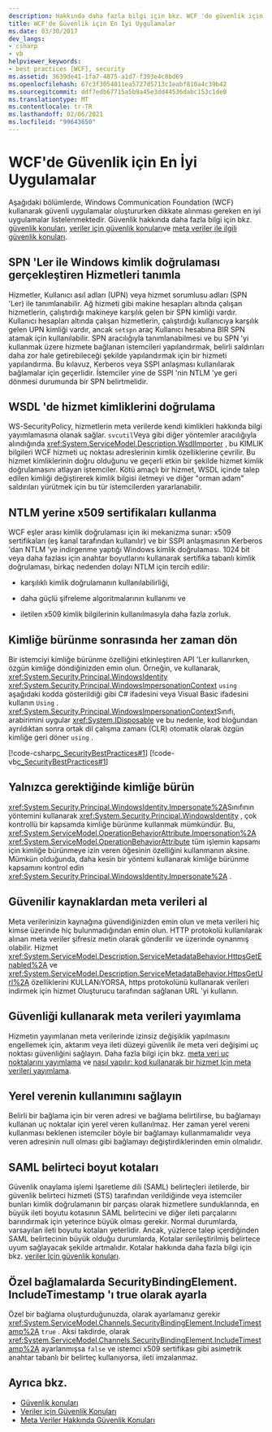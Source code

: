 ```yaml
---
description: Hakkında daha fazla bilgi için bkz. WCF 'de güvenlik için En Iyi uygulamalar
title: WCF'de Güvenlik için En İyi Uygulamalar
ms.date: 03/30/2017
dev_langs:
- csharp
- vb
helpviewer_keywords:
- best practices [WCF], security
ms.assetid: 3639de41-1fa7-4875-a1d7-f393e4c8bd69
ms.openlocfilehash: 67c3f3054011ea5727d5713c1eabf810a4c39b42
ms.sourcegitcommit: ddf7edb67715a5b9a45e3dd44536dabc153c1de0
ms.translationtype: MT
ms.contentlocale: tr-TR
ms.lasthandoff: 02/06/2021
ms.locfileid: "99643650"
---
```

# <a name="best-practices-for-security-in-wcf"></a>WCF'de Güvenlik için En İyi Uygulamalar

Aşağıdaki bölümlerde, Windows Communication Foundation (WCF) kullanarak güvenli uygulamalar oluştururken dikkate alınması gereken en iyi uygulamalar listelenmektedir. Güvenlik hakkında daha fazla bilgi için bkz. [güvenlik konuları](security-considerations-in-wcf.md), [veriler için güvenlik konuları](security-considerations-for-data.md)ve [meta veriler ile ilgili güvenlik konuları](security-considerations-with-metadata.md).  
  
## <a name="identify-services-performing-windows-authentication-with-spns"></a>SPN 'Ler ile Windows kimlik doğrulaması gerçekleştiren Hizmetleri tanımla  

 Hizmetler, Kullanıcı asıl adları (UPN) veya hizmet sorumlusu adları (SPN 'Ler) ile tanımlanabilir. Ağ hizmeti gibi makine hesapları altında çalışan hizmetlerin, çalıştırdığı makineye karşılık gelen bir SPN kimliği vardır. Kullanıcı hesapları altında çalışan hizmetlerin, çalıştırdığı kullanıcıya karşılık gelen UPN kimliği vardır, ancak `setspn` araç Kullanıcı hesabına BIR SPN atamak için kullanılabilir. SPN aracılığıyla tanımlanabilmesi ve bu SPN 'yi kullanmak üzere hizmete bağlanan istemcileri yapılandırmak, belirli saldırıları daha zor hale getirebileceği şekilde yapılandırmak için bir hizmeti yapılandırma. Bu kılavuz, Kerberos veya SSPI anlaşması kullanılarak bağlamalar için geçerlidir.  İstemciler yine de SSPI 'nin NTLM 'ye geri dönmesi durumunda bir SPN belirtmelidir.  
  
## <a name="verify-service-identities-in-wsdl"></a>WSDL 'de hizmet kimliklerini doğrulama  

 WS-SecurityPolicy, hizmetlerin meta verilerde kendi kimlikleri hakkında bilgi yayımlamasına olanak sağlar. `svcutil`Veya gibi diğer yöntemler aracılığıyla alındığında <xref:System.ServiceModel.Description.WsdlImporter> , bu KIMLIK bilgileri WCF hizmeti uç noktası adreslerinin kimlik özelliklerine çevrilir. Bu hizmet kimliklerinin doğru olduğunu ve geçerli etkin bir şekilde hizmet kimlik doğrulamasını atlayan istemciler. Kötü amaçlı bir hizmet, WSDL içinde talep edilen kimliği değiştirerek kimlik bilgisi iletmeyi ve diğer "orman adam" saldırıları yürütmek için bu tür istemcilerden yararlanabilir.  
  
## <a name="use-x509-certificates-instead-of-ntlm"></a>NTLM yerine x509 sertifikaları kullanma  

 WCF eşler arası kimlik doğrulaması için iki mekanizma sunar: x509 sertifikaları (eş kanal tarafından kullanılır) ve bir SSPI anlaşmasının Kerberos 'dan NTLM 'ye indirgenme yaptığı Windows kimlik doğrulaması.  1024 bit veya daha fazlası için anahtar boyutlarını kullanarak sertifika tabanlı kimlik doğrulaması, birkaç nedenden dolayı NTLM için tercih edilir:  
  
- karşılıklı kimlik doğrulamanın kullanılabilirliği,  
  
- daha güçlü şifreleme algoritmalarının kullanımı ve  
  
- iletilen x509 kimlik bilgilerinin kullanılmasıyla daha fazla zorluk.  

## <a name="always-revert-after-impersonation"></a>Kimliğe bürünme sonrasında her zaman dön  

 Bir istemciyi kimliğe bürünme özelliğini etkinleştiren API 'Ler kullanırken, özgün kimliğe döndiğinizden emin olun. Örneğin, ve kullanarak, <xref:System.Security.Principal.WindowsIdentity> <xref:System.Security.Principal.WindowsImpersonationContext> `using` aşağıdaki kodda gösterildiği gibi C# ifadesini veya Visual Basic ifadesini kullanın `Using` . <xref:System.Security.Principal.WindowsImpersonationContext>Sınıfı, arabirimini uygular <xref:System.IDisposable> ve bu nedenle, kod bloğundan ayrıldıktan sonra ortak dil çalışma zamanı (CLR) otomatik olarak özgün kimliğe geri döner `using` .  
  
 [!code-csharp[c_SecurityBestPractices#1](../../../../samples/snippets/csharp/VS_Snippets_CFX/c_securitybestpractices/cs/source.cs#1)]
 [!code-vb[c_SecurityBestPractices#1](../../../../samples/snippets/visualbasic/VS_Snippets_CFX/c_securitybestpractices/vb/source.vb#1)]  
  
## <a name="impersonate-only-as-needed"></a>Yalnızca gerektiğinde kimliğe bürün  

 <xref:System.Security.Principal.WindowsIdentity.Impersonate%2A>Sınıfının yöntemini kullanarak <xref:System.Security.Principal.WindowsIdentity> , çok kontrollü bir kapsamda kimliğe bürünme kullanmak mümkündür. Bu, <xref:System.ServiceModel.OperationBehaviorAttribute.Impersonation%2A> <xref:System.ServiceModel.OperationBehaviorAttribute> tüm işlemin kapsamı için kimliğe bürünmeye izin veren öğesinin özelliğini kullanmanın aksine. Mümkün olduğunda, daha kesin bir yöntemi kullanarak kimliğe bürünme kapsamını kontrol edin <xref:System.Security.Principal.WindowsIdentity.Impersonate%2A> .  
  
## <a name="obtain-metadata-from-trusted-sources"></a>Güvenilir kaynaklardan meta verileri al  

 Meta verilerinizin kaynağına güvendiğinizden emin olun ve meta verileri hiç kimse üzerinde hiç bulunmadığından emin olun. HTTP protokolü kullanılarak alınan meta veriler şifresiz metin olarak gönderilir ve üzerinde oynanmış olabilir. Hizmet <xref:System.ServiceModel.Description.ServiceMetadataBehavior.HttpsGetEnabled%2A> ve <xref:System.ServiceModel.Description.ServiceMetadataBehavior.HttpsGetUrl%2A> özelliklerini KULLANıYORSA, https protokolünü kullanarak verileri indirmek için hizmet Oluşturucu tarafından sağlanan URL 'yi kullanın.  
  
## <a name="publish-metadata-using-security"></a>Güvenliği kullanarak meta verileri yayımlama  

 Hizmetin yayımlanan meta verilerinde izinsiz değişiklik yapılmasını engellemek için, aktarım veya ileti düzeyi güvenlik ile meta veri değişimi uç noktası güvenliğini sağlayın. Daha fazla bilgi için bkz. [meta veri uç noktalarını yayımlama](../publishing-metadata-endpoints.md) ve [nasıl yapılır: kod kullanarak bir hizmet Için meta verileri yayımlama](how-to-publish-metadata-for-a-service-using-code.md).  
  
## <a name="ensure-use-of-local-issuer"></a>Yerel verenin kullanımını sağlayın  

 Belirli bir bağlama için bir veren adresi ve bağlama belirtilirse, bu bağlamayı kullanan uç noktalar için yerel veren kullanılmaz. Her zaman yerel vereni kullanması beklenen istemciler böyle bir bağlamayı kullanmamalıdır veya veren adresinin null olması gibi bağlamayı değiştirdiklerinden emin olmalıdır.  
  
## <a name="saml-token-size-quotas"></a>SAML belirteci boyut kotaları  

 Güvenlik onaylama işlemi Işaretleme dili (SAML) belirteçleri iletilerde, bir güvenlik belirteci hizmeti (STS) tarafından verildiğinde veya istemciler bunları kimlik doğrulamanın bir parçası olarak hizmetlere sunduklarında, en büyük ileti boyutu kotasının SAML belirtecini ve diğer ileti parçalarını barındırmak için yeterince büyük olması gerekir. Normal durumlarda, varsayılan ileti boyutu kotaları yeterlidir. Ancak, yüzlerce talep içerdiğinden SAML belirtecinin büyük olduğu durumlarda, Kotalar serileştirilmiş belirtece uyum sağlayacak şekilde artmalıdır. Kotalar hakkında daha fazla bilgi için bkz. [veriler Için güvenlik konuları](security-considerations-for-data.md).  
  
## <a name="set-securitybindingelementincludetimestamp-to-true-on-custom-bindings"></a>Özel bağlamalarda SecurityBindingElement. IncludeTimestamp 'ı true olarak ayarla  

 Özel bir bağlama oluşturduğunuzda, olarak ayarlamanız gerekir <xref:System.ServiceModel.Channels.SecurityBindingElement.IncludeTimestamp%2A> `true` . Aksi takdirde, olarak <xref:System.ServiceModel.Channels.SecurityBindingElement.IncludeTimestamp%2A> ayarlanmışsa `false` ve istemci x509 sertifikası gibi asimetrik anahtar tabanlı bir belirteç kullanıyorsa, ileti imzalanmaz.  
  
## <a name="see-also"></a>Ayrıca bkz.

- [Güvenlik konuları](security-considerations-in-wcf.md)
- [Veriler için Güvenlik Konuları](security-considerations-for-data.md)
- [Meta Veriler Hakkında Güvenlik Konuları](security-considerations-with-metadata.md)
